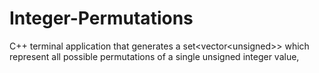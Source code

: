 # Integer-Permutations
C++ terminal application that generates a set&lt;vector&lt;unsigned>> which represent all possible permutations of a single unsigned integer value,

